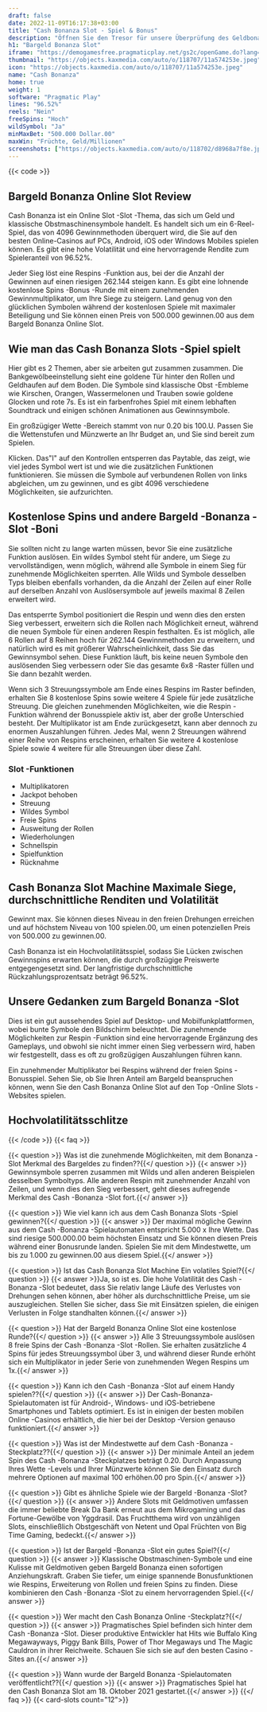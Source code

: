 ```yaml
---
draft: false
date: 2022-11-09T16:17:38+03:00
title: "Cash Bonanza Slot - Spiel & Bonus"
description: "Öffnen Sie den Tresor für unsere Überprüfung des Geldbonanza-Online-Slot des Geldmotos. Wir sehen uns die Funktionen an und wo wir sie mit dem besten Casino -Bonus spielen können."
h1: "Bargeld Bonanza Slot"
iframe: "https://demogamesfree.pragmaticplay.net/gs2c/openGame.do?lang=en&cur=USD&gameSymbol=vswaysbankbonz"
thumbnail: "https://objects.kaxmedia.com/auto/o/118707/11a574253e.jpeg"
icon: "https://objects.kaxmedia.com/auto/o/118707/11a574253e.jpeg"
name: "Cash Bonanza"
home: true
weight: 1
software: "Pragmatic Play"
lines: "96.52%"
reels: "Nein"
freeSpins: "Hoch"
wildSymbol: "Ja"
minMaxBet: "500.000 Dollar.00"
maxWin: "Früchte, Geld/Millionen"
screenshots: ["https://objects.kaxmedia.com/auto/o/118702/d8968a7f8e.jpeg"]
---
```


{{< code >}}<h2>Bargeld Bonanza Online Slot Review</h2><p>Cash Bonanza ist ein Online Slot -Slot -Thema, das sich um Geld und klassische Obstmaschinensymbole handelt. Es handelt sich um ein 6-Reel-Spiel, das von 4096 Gewinnmethoden überquert wird, die Sie auf den besten Online-Casinos auf PCs, Android, iOS oder Windows Mobiles spielen können. Es gibt eine hohe Volatilität und eine hervorragende Rendite zum Spieleranteil von 96.52%.</p><p>Jeder Sieg löst eine Respins -Funktion aus, bei der die Anzahl der Gewinnen auf einen riesigen 262.144 steigen kann. Es gibt eine lohnende kostenlose Spins -Bonus -Runde mit einem zunehmenden Gewinnmultiplikator, um Ihre Siege zu steigern. Land genug von den glücklichen Symbolen während der kostenlosen Spiele mit maximaler Beteiligung und Sie können einen Preis von 500.000 gewinnen.00 aus dem Bargeld Bonanza Online Slot.</p><h2>Wie man das Cash Bonanza Slots -Spiel spielt</h2><p>Hier gibt es 2 Themen, aber sie arbeiten gut zusammen zusammen. Die Bankgewölbeeinstellung sieht eine goldene Tür hinter den Rollen und Geldhaufen auf dem Boden. Die Symbole sind klassische Obst -Embleme wie Kirschen, Orangen, Wassermelonen und Trauben sowie goldene Glocken und rote 7s. Es ist ein farbenfrohes Spiel mit einem lebhaften Soundtrack und einigen schönen Animationen aus Gewinnsymbole.</p><p>Ein großzügiger Wette -Bereich stammt von nur 0.20 bis 100.U. Passen Sie die Wettenstufen und Münzwerte an Ihr Budget an, und Sie sind bereit zum Spielen.</p><p>Klicken. Das"I" auf den Kontrollen entsperren das Paytable, das zeigt, wie viel jedes Symbol wert ist und wie die zusätzlichen Funktionen funktionieren. Sie müssen die Symbole auf verbundenen Rollen von links abgleichen, um zu gewinnen, und es gibt 4096 verschiedene Möglichkeiten, sie aufzurichten.</p><h2>Kostenlose Spins und andere Bargeld -Bonanza -Slot -Boni</h2><p>Sie sollten nicht zu lange warten müssen, bevor Sie eine zusätzliche Funktion auslösen. Ein wildes Symbol steht für andere, um Siege zu vervollständigen, wenn möglich, während alle Symbole in einem Sieg für zunehmende Möglichkeiten sperrten. Alle Wilds und Symbole desselben Typs bleiben ebenfalls vorhanden, da die Anzahl der Zeilen auf einer Rolle auf derselben Anzahl von Auslösersymbole auf jeweils maximal 8 Zeilen erweitert wird.</p><p>Das entsperrte Symbol positioniert die Respin und wenn dies den ersten Sieg verbessert, erweitern sich die Rollen nach Möglichkeit erneut, während die neuen Symbole für einen anderen Respin festhalten.  Es ist möglich, alle 6 Rollen auf 8 Reihen hoch für 262.144 Gewinnmethoden zu erweitern, und natürlich wird es mit größerer Wahrscheinlichkeit, dass Sie das Gewinnsymbol sehen. Diese Funktion läuft, bis keine neuen Symbole den auslösenden Sieg verbessern oder Sie das gesamte 6x8 -Raster füllen und Sie dann bezahlt werden.</p><p>Wenn sich 3 Streuungssymbole am Ende eines Respins im Raster befinden, erhalten Sie 8 kostenlose Spins sowie weitere 4 Spiele für jede zusätzliche Streuung. Die gleichen zunehmenden Möglichkeiten, wie die Respin -Funktion während der Bonusspiele aktiv ist, aber der große Unterschied besteht. Der Multiplikator ist am Ende zurückgesetzt, kann aber dennoch zu enormen Auszahlungen führen. Jedes Mal, wenn 2 Streuungen während einer Reihe von Respins erscheinen, erhalten Sie weitere 4 kostenlose Spiele sowie 4 weitere für alle Streuungen über diese Zahl.</p><h3>
Slot -Funktionen</h3><ul>
<li></span>
Multiplikatoren</li>
<li></span>
Jackpot behoben</li>
<li></span>
Streuung</li>
<li></span>
Wildes Symbol</li>
<li></span>
Freie Spins</li>
<li></span>
Ausweitung der Rollen</li>
<li></span>
Wiederholungen</li>
<li></span>
Schnellspin</li>
<li></span>
Spielfunktion</li>
<li></span>
Rücknahme</li></ul><h2>Cash Bonanza Slot Machine Maximale Siege, durchschnittliche Renditen und Volatilität</h2><p>Gewinnt max. Sie können dieses Niveau in den freien Drehungen erreichen und auf höchstem Niveau von 100 spielen.00, um einen potenziellen Preis von 500.000 zu gewinnen.00.</p><p>Cash Bonanza ist ein Hochvolatilitätsspiel, sodass Sie Lücken zwischen Gewinnspins erwarten können, die durch großzügige Preiswerte entgegengesetzt sind. Der langfristige durchschnittliche Rückzahlungsprozentsatz beträgt 96.52%.</p><h2>Unsere Gedanken zum Bargeld Bonanza -Slot</h2><p>Dies ist ein gut aussehendes Spiel auf Desktop- und Mobilfunkplattformen, wobei bunte Symbole den Bildschirm beleuchtet. Die zunehmende Möglichkeiten zur Respin -Funktion sind eine hervorragende Ergänzung des Gameplays, und obwohl sie nicht immer einen Sieg verbessern wird, haben wir festgestellt, dass es oft zu großzügigen Auszahlungen führen kann.</p><p>Ein zunehmender Multiplikator bei Respins während der freien Spins -Bonusspiel. Sehen Sie, ob Sie Ihren Anteil am Bargeld beanspruchen können, wenn Sie den Cash Bonanza Online Slot auf den Top -Online Slots -Websites spielen.</p><h2>Hochvolatilitätsschlitze</h2>
{{< /code >}}
{{< faq >}}

{{< question >}} Was ist die zunehmende Möglichkeiten, mit dem Bonanza -Slot Merkmal des Bargeldes zu finden??{{</ question >}}
{{< answer >}} Gewinnsymbole sperren zusammen mit Wilds und allen anderen Beispielen desselben Symboltyps. Alle anderen Respin mit zunehmender Anzahl von Zeilen, und wenn dies den Sieg verbessert, geht dieses aufregende Merkmal des Cash -Bonanza -Slot fort.{{</ answer >}}

{{< question >}} Wie viel kann ich aus dem Cash Bonanza Slots -Spiel gewinnen?{{</ question >}}
{{< answer >}} Der maximal mögliche Gewinn aus dem Cash -Bonanza -Spielautomaten entspricht 5.000 x Ihre Wette. Das sind riesige 500.000.00 beim höchsten Einsatz und Sie können diesen Preis während einer Bonusrunde landen. Spielen Sie mit dem Mindestwette, um bis zu 1.000 zu gewinnen.00 aus diesem Spiel.{{</ answer >}}

{{< question >}} Ist das Cash Bonanza Slot Machine Ein volatiles Spiel?{{</ question >}}
{{< answer >}}Ja, so ist es. Die hohe Volatilität des Cash -Bonanza -Slot bedeutet, dass Sie relativ lange Läufe des Verlustes von Drehungen sehen können, aber höher als durchschnittliche Preise, um sie auszugleichen. Stellen Sie sicher, dass Sie mit Einsätzen spielen, die einigen Verlusten in Folge standhalten können.{{</ answer >}}

{{< question >}} Hat der Bargeld Bonanza Online Slot eine kostenlose Runde?{{</ question >}}
{{< answer >}} Alle 3 Streuungssymbole auslösen 8 freie Spins der Cash -Bonanza -Slot -Rollen. Sie erhalten zusätzliche 4 Spins für jedes Streuungssymbol über 3, und während dieser Runde erhöht sich ein Multiplikator in jeder Serie von zunehmenden Wegen Respins um 1x.{{</ answer >}}

{{< question >}} Kann ich den Cash -Bonanza -Slot auf einem Handy spielen??{{</ question >}}
{{< answer >}} Der Cash-Bonanza-Spielautomaten ist für Android-, Windows- und iOS-betriebene Smartphones und Tablets optimiert. Es ist in einigen der besten mobilen Online -Casinos erhältlich, die hier bei der Desktop -Version genauso funktioniert.{{</ answer >}}

{{< question >}} Was ist der Mindestwette auf dem Cash -Bonanza -Steckplatz??{{</ question >}}
{{< answer >}} Der minimale Anteil an jedem Spin des Cash -Bonanza -Steckplatzes beträgt 0.20. Durch Anpassung Ihres Wette -Levels und Ihrer Münzwerte können Sie den Einsatz durch mehrere Optionen auf maximal 100 erhöhen.00 pro Spin.{{</ answer >}}

{{< question >}} Gibt es ähnliche Spiele wie der Bargeld -Bonanza -Slot?{{</ question >}}
{{< answer >}} Andere Slots mit Geldmotiven umfassen die immer beliebte Break Da Bank erneut aus dem Mikrogaming und das Fortune-Gewölbe von Yggdrasil. Das Fruchtthema wird von unzähligen Slots, einschließlich Obstgeschäft von Netent und Opal Früchten von Big Time Gaming, bedeckt.{{</ answer >}}

{{< question >}} Ist der Bargeld -Bonanza -Slot ein gutes Spiel?{{</ question >}}
{{< answer >}} Klassische Obstmaschinen-Symbole und eine Kulisse mit Geldmotiven geben Bargeld Bonanza einen sofortigen Anziehungskraft. Graben Sie tiefer, um einige spannende Bonusfunktionen wie Respins, Erweiterung von Rollen und freien Spins zu finden. Diese kombinieren den Cash -Bonanza -Slot zu einem hervorragenden Spiel.{{</ answer >}}

{{< question >}} Wer macht den Cash Bonanza Online -Steckplatz?{{</ question >}}
{{< answer >}} Pragmatisches Spiel befinden sich hinter dem Cash -Bonanza -Slot. Dieser produktive Entwickler hat Hits wie Buffalo King Megawayways, Piggy Bank Bills, Power of Thor Megaways und The Magic Cauldron in ihrer Reichweite. Schauen Sie sich sie auf den besten Casino -Sites an.{{</ answer >}}

{{< question >}} Wann wurde der Bargeld Bonanza -Spielautomaten veröffentlicht??{{</ question >}}
{{< answer >}} Pragmatisches Spiel hat den Cash Bonanza Slot am 18. Oktober 2021 gestartet.{{</ answer >}}
{{</ faq >}}
{{< card-slots count="12">}}